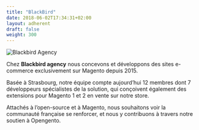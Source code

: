 ```yaml
---
title: "BlackBird"
date: 2018-06-02T17:34:31+02:00
layout: adherent
draft: false
weight: 300
---
```

![Blackbird Agency](https://raw.githubusercontent.com/opengento/site-opengento/master/static/img/partners/blackbird-logo-small.png.jpg "Blackbird Agency")

Chez **Blackbird agency** nous concevons et développons des sites e-commerce exclusivement sur Magento depuis 2015. 

Basée à Strasbourg, notre équipe compte aujourd’hui 12 membres dont 7 développeurs spécialistes de la solution, qui conçoivent également des extensions pour Magento 1 et 2 en vente sur notre store. 


Attachés à l’open-source et à Magento, nous souhaitons voir la communauté française se renforcer, et nous y contribuons à travers notre soutien à Opengento.